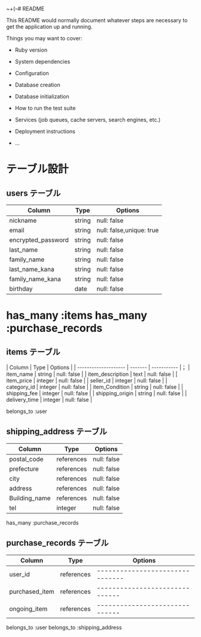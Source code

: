 ~+(–# README

This README would normally document whatever steps are necessary to get the
application up and running.

Things you may want to cover:

* Ruby version

* System dependencies

* Configuration

* Database creation

* Database initialization

* How to run the test suite

* Services (job queues, cache servers, search engines, etc.)

* Deployment instructions

* ...

# テーブル設計

## users テーブル

| Column             | Type       | Options                  |
| ------------------ | ------     | ------------------------ |
| nickname           | string     | null: false              |
| email              | string     | null: false,unique: true |
| encrypted_password | string     | null: false              |
| last_name          | string     | null: false              |
| family_name        | string     | null: false              |
| last_name_kana     | string     | null: false              |
| family_name_kana   | string     | null: false              |
| birthday           | date       | null: false              |

has_many :items
has_many :purchase_records
=


## items テーブル

| Column               | Type    | Options     |
| -------------------- | ------- | ----------- |；
| item_name            | string  | null: false |
| item_description     | text    | null: false |
| item_price           | integer | null: false |
| seller_id            | integer | null: false |
| category_id          | integer | null: false |
| item_Condition       | string  | null: false |
| shipping_fee         | integer | null: false |
| shipping_origin      | string  | null: false |
| delivery_time        | integer | null: false |

belongs_to :user




## shipping_address テーブル

| Column           | Type       | Options     |
| ---------------- | ---------- | ----------- |
| postal_code      | references | null: false |
| prefecture       | references | null: false |
| city             | references | null: false |
| address          | references | null: false |
| Building_name    | references | null: false |
| tel              | integer    | null: false |

has_many :purchase_records

## purchase_records テーブル

| Column         | Type       | Options                        |
| -------------- | ---------- | ------------------------------ |
| user_id        | references | -------------------------------|
| purchased_item | references | ------------------------------ |
| ongoing_item   | references | ------------------------------ |

belongs_to :user
belongs_to :shipping_address
